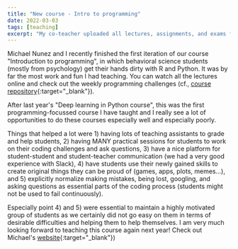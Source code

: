 ```yaml
---
title: "New course - Intro to programming"
date: 2022-03-03
tags: [teaching]
excerpt: "My co-teacher uploaded all lectures, assignments, and exams for our new course"
---
```


Michael Nunez and I recently finished the first iteration of our course "Introduction to programming", in which behavioral science students (mostly from psychology) get their hands dirty with R and Python.
It was by far the most work and fun I had teaching. You can watch all the lectures online and check out the weekly programming challenges (cf., [course repository](https://github.com/mdnunez/PIPS_course){:target="_blank"}).

After last year's "Deep learning in Python course", this was the first programming-focussed course I have taught and I really see a lot of opportunities to do these courses especially well and especially poorly. 

Things that helped a lot were 1) having lots of teaching assistants to grade and help students, 2) having MANY practical sessions for students to work on their coding challenges and ask questions, 3) have a nice platform for student-student and student-teacher communication (we had a very good experience with Slack), 4) have students use their newly gained skills to create original things they can be proud of (games, apps, plots, memes...), and 5) explicitly normalize making mistakes, being lost, googling, and asking questions as essential parts of the coding process (students might not be used to fail continuously). 

Especially point 4) and 5) were essential to maintain a highly motivated group of students as we certainly did not go easy on them in terms of desirable difficulties and helping them to help themselves.
I am very much looking forward to teaching this course again next year! 
Check out Michael's [website](https://www.michaeldnunez.com/){:target="_blank"}) 